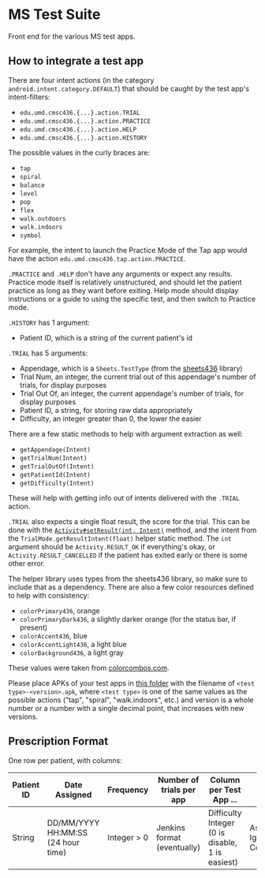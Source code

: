 # MS Test Suite

Front end for the various MS test apps.

## How to integrate a test app

There are four intent actions (in the category `android.intent.category.DEFAULT`) that should be caught by the test app's intent-filters:
- `edu.umd.cmsc436.{...}.action.TRIAL`
- `edu.umd.cmsc436.{...}.action.PRACTICE`
- `edu.umd.cmsc436.{...}.action.HELP`
- `edu.umd.cmsc436.{...}.action.HISTORY`

The possible values in the curly braces are:
- `tap`
- `spiral`
- `balance`
- `level`
- `pop`
- `flex`
- `walk.outdoors`
- `walk.indoors`
- `symbol`

For example, the intent to launch the Practice Mode of the Tap app would have the action `edu.umd.cmsc436.tap.action.PRACTICE`.

`.PRACTICE` and `.HELP` don't have any arguments or expect any results.  Practice mode itself is relatively unstructured, and should let the patient practice as long as they want before exiting.  Help mode should display instructions or a guide to using the specific test, and then switch to Practice mode.

`.HISTORY` has 1 argument:
- Patient ID, which is a string of the current patient's id

`.TRIAL` has 5 arguments:
- Appendage, which is a `Sheets.TestType` (from the [sheets436](https://github.com/cmsc436/sheets436) library)
- Trial Num, an integer, the current trial out of this appendage's number of trials, for display purposes
- Trial Out Of, an integer, the current appendage's number of trials, for display purposes
- Patient ID, a string, for storing raw data appropriately
- Difficulty, an integer greater than 0, the lower the easier

There are a few static methods to help with argument extraction as well:
- `getAppendage(Intent)`
- `getTrialNum(Intent)`
- `getTrialOutOf(Intent)`
- `getPatientId(Intent)`
- `getDifficulty(Intent)`

These will help with getting info out of intents delivered with the `.TRIAL` action.

`.TRIAL` also expects a single float result, the score for the trial.  This can be done with the [`Activity#setResult(int, Intent)`](https://developer.android.com/reference/android/app/Activity.html#setResult(int%2c%20android.content.Intent)) method, and the intent from the `TrialMode.getResultIntent(float)` helper static method.  The `int` argument should be `Activity.RESULT_OK` if everything's okay, or `Activity.RESULT_CANCELLED` if the patient has exited early or there is some other error.

The helper library uses types from the sheets436 library, so make sure to include that as a dependency.  There are also a few color resources defined to help with consistency:
- `colorPrimary436`, orange
- `colorPrimaryDark436`, a slightly darker orange (for the status bar, if present)
- `colorAccent436`, blue
- `colorAccentLight436`, a light blue
- `colorBackground436`, a light gray

These values were taken from [colorcombos.com](http://www.colorcombos.com/color-schemes/89/ColorCombo89.html).

Please place APKs of your test apps in [this folder](https://drive.google.com/drive/folders/0B0tPbEe1hFoEWGc4YllWT3hjQ1E?usp=sharing) with the filename of `<test type>-<version>.apk`, where `<test type>` is one of the same values as the possible actions ("tap", "spiral", "walk.indoors", etc.) and version is a whole number or a number with a single decimal point, that increases with new versions.

## Prescription Format

One row per patient, with columns:

Patient ID | Date Assigned | Frequency | Number of trials per app | Column per Test App ... | Status
--- | --- | --- | --- | --- | ---
String | DD/MM/YYYY HH:MM:SS (24 hour time) | Integer > 0 | Jenkins format (eventually) | Difficulty Integer (0 is disable, 1 is easiest) | Assigned, Ignored, or Completed
